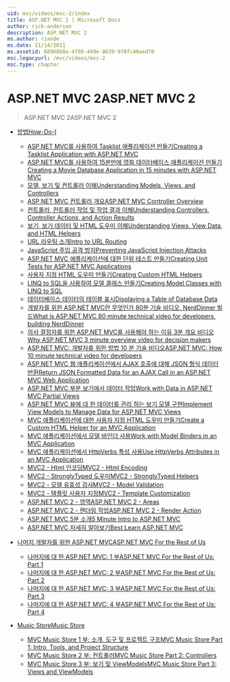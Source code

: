 ```yaml
---
uid: mvc/videos/mvc-2/index
title: ASP.NET MVC 2 | Microsoft Docs
author: rick-anderson
description: ASP.NET MVC 2
ms.author: riande
ms.date: 11/14/2011
ms.assetid: 68968b8a-4f60-449e-8639-978fc40aed70
msc.legacyurl: /mvc/videos/mvc-2
msc.type: chapter
---
```

<a name="aspnet-mvc-2"></a><span data-ttu-id="e2f11-103">ASP.NET MVC 2</span><span class="sxs-lookup"><span data-stu-id="e2f11-103">ASP.NET MVC 2</span></span>
====================
> <span data-ttu-id="e2f11-104">ASP.NET MVC 2</span><span class="sxs-lookup"><span data-stu-id="e2f11-104">ASP.NET MVC 2</span></span>


- [<span data-ttu-id="e2f11-105">방법</span><span class="sxs-lookup"><span data-stu-id="e2f11-105">How-Do-I</span></span>](how-do-i/index.md)

    - [<span data-ttu-id="e2f11-106">ASP.NET MVC를 사용하여 Tasklist 애플리케이션 만들기</span><span class="sxs-lookup"><span data-stu-id="e2f11-106">Creating a Tasklist Application with ASP.NET MVC</span></span>](how-do-i/creating-a-tasklist-application-with-aspnet-mvc.md)
    - [<span data-ttu-id="e2f11-107">ASP.NET MVC를 사용하여 15분만에 영화 데이터베이스 애플리케이션 만들기</span><span class="sxs-lookup"><span data-stu-id="e2f11-107">Creating a Movie Database Application in 15 minutes with ASP.NET MVC</span></span>](how-do-i/creating-a-movie-database-application-in-15-minutes-with-aspnet-mvc.md)
    - [<span data-ttu-id="e2f11-108">모델, 보기 및 컨트롤러 이해</span><span class="sxs-lookup"><span data-stu-id="e2f11-108">Understanding Models, Views, and Controllers</span></span>](how-do-i/understanding-models-views-and-controllers.md)
    - [<span data-ttu-id="e2f11-109">ASP.NET MVC 컨트롤러 개요</span><span class="sxs-lookup"><span data-stu-id="e2f11-109">ASP.NET MVC Controller Overview</span></span>](how-do-i/aspnet-mvc-controller-overview.md)
    - [<span data-ttu-id="e2f11-110">컨트롤러, 컨트롤러 작업 및 작업 결과 이해</span><span class="sxs-lookup"><span data-stu-id="e2f11-110">Understanding Controllers, Controller Actions, and Action Results</span></span>](how-do-i/understanding-controllers-controller-actions-and-action-results.md)
    - [<span data-ttu-id="e2f11-111">보기, 보기 데이터 및 HTML 도우미 이해</span><span class="sxs-lookup"><span data-stu-id="e2f11-111">Understanding Views, View Data, and HTML Helpers</span></span>](how-do-i/understanding-views-view-data-and-html-helpers.md)
    - [<span data-ttu-id="e2f11-112">URL 라우팅 소개</span><span class="sxs-lookup"><span data-stu-id="e2f11-112">Intro to URL Routing</span></span>](how-do-i/an-introduction-to-url-routing.md)
    - [<span data-ttu-id="e2f11-113">JavaScript 주입 공격 방지</span><span class="sxs-lookup"><span data-stu-id="e2f11-113">Preventing JavaScript Injection Attacks</span></span>](how-do-i/preventing-javascript-injection-attacks.md)
    - [<span data-ttu-id="e2f11-114">ASP.NET MVC 애플리케이션에 대한 단위 테스트 만들기</span><span class="sxs-lookup"><span data-stu-id="e2f11-114">Creating Unit Tests for ASP.NET MVC Applications</span></span>](how-do-i/creating-unit-tests-for-aspnet-mvc-applications.md)
    - [<span data-ttu-id="e2f11-115">사용자 지정 HTML 도우미 만들기</span><span class="sxs-lookup"><span data-stu-id="e2f11-115">Creating Custom HTML Helpers</span></span>](how-do-i/creating-custom-html-helpers.md)
    - [<span data-ttu-id="e2f11-116">LINQ to SQL을 사용하여 모델 클래스 만들기</span><span class="sxs-lookup"><span data-stu-id="e2f11-116">Creating Model Classes with LINQ to SQL</span></span>](how-do-i/creating-model-classes-with-linq-to-sql.md)
    - [<span data-ttu-id="e2f11-117">데이터베이스 데이터의 테이블 표시</span><span class="sxs-lookup"><span data-stu-id="e2f11-117">Displaying a Table of Database Data</span></span>](how-do-i/displaying-a-table-of-database-data.md)
    - [<span data-ttu-id="e2f11-118">개발자를 위한 ASP.NET MVC란 무엇인가 80분 기술 비디오, NerdDinner 빌드</span><span class="sxs-lookup"><span data-stu-id="e2f11-118">What is ASP.NET MVC 80 minute technical video for developers, building NerdDinner</span></span>](how-do-i/what-is-aspnet-mvc-80-minute-technical-video-for-developers-building-nerddinner.md)
    - [<span data-ttu-id="e2f11-119">의사 결정자를 위한 ASP.NET MVC를 사용해야 하는 이유 3분 개요 비디오</span><span class="sxs-lookup"><span data-stu-id="e2f11-119">Why ASP.NET MVC 3 minute overview video for decision makers</span></span>](how-do-i/why-aspnet-mvc-3-minute-overview-video-for-decision-makers.md)
    - [<span data-ttu-id="e2f11-120">ASP.NET MVC: 개발자를 위한 방법 10 분 기술 비디오</span><span class="sxs-lookup"><span data-stu-id="e2f11-120">ASP.NET MVC: How 10 minute technical video for developers</span></span>](how-do-i/aspnet-mvc-how-10-minute-technical-video-for-developers.md)
    - [<span data-ttu-id="e2f11-121">ASP.NET MVC 웹 애플리케이션에서 AJAX 호출에 대해 JSON 형식 데이터 반환</span><span class="sxs-lookup"><span data-stu-id="e2f11-121">Return JSON Formatted Data for an AJAX Call in an ASP.NET MVC Web Application</span></span>](how-do-i/how-do-i-return-json-formatted-data-for-an-ajax-call-in-an-aspnet-mvc-web-application.md)
    - [<span data-ttu-id="e2f11-122">ASP.NET MVC 부분 보기에서 데이터 작업</span><span class="sxs-lookup"><span data-stu-id="e2f11-122">Work with Data in ASP.NET MVC Partial Views</span></span>](how-do-i/how-do-i-work-with-data-in-aspnet-mvc-partial-views.md)
    - [<span data-ttu-id="e2f11-123">ASP.NET MVC 뷰에 대 한 데이터를 관리 하는 보기 모델 구현</span><span class="sxs-lookup"><span data-stu-id="e2f11-123">Implement View Models to Manage Data for ASP.NET MVC Views</span></span>](how-do-i/how-do-i-implement-view-models-to-manage-data-for-aspnet-mvc-views.md)
    - [<span data-ttu-id="e2f11-124">MVC 애플리케이션에 대한 사용자 지정 HTML 도우미 만들기</span><span class="sxs-lookup"><span data-stu-id="e2f11-124">Create a Custom HTML Helper for an MVC Application</span></span>](how-do-i/how-do-i-create-a-custom-html-helper-for-an-mvc-application.md)
    - [<span data-ttu-id="e2f11-125">MVC 애플리케이션에서 모델 바인더 사용</span><span class="sxs-lookup"><span data-stu-id="e2f11-125">Work with Model Binders in an MVC Application</span></span>](how-do-i/how-do-i-work-with-model-binders-in-an-mvc-application.md)
    - [<span data-ttu-id="e2f11-126">MVC 애플리케이션에서 HttpVerbs 특성 사용</span><span class="sxs-lookup"><span data-stu-id="e2f11-126">Use HttpVerbs Attributes in an MVC Application</span></span>](how-do-i/how-do-i-use-httpverbs-attributes-in-an-mvc-application.md)
    - [<span data-ttu-id="e2f11-127">MVC2 - Html 인코딩</span><span class="sxs-lookup"><span data-stu-id="e2f11-127">MVC2 - Html Encoding</span></span>](how-do-i/mvc2-html-encoding.md)
    - [<span data-ttu-id="e2f11-128">MVC2 - StronglyTyped 도우미</span><span class="sxs-lookup"><span data-stu-id="e2f11-128">MVC2 - StronglyTyped Helpers</span></span>](how-do-i/mvc2-stronglytyped-helpers.md)
    - [<span data-ttu-id="e2f11-129">MVC2 - 모델 유효성 검사</span><span class="sxs-lookup"><span data-stu-id="e2f11-129">MVC2 - Model Validation</span></span>](how-do-i/mvc2-model-validation.md)
    - [<span data-ttu-id="e2f11-130">MVC2 - 템플릿 사용자 지정</span><span class="sxs-lookup"><span data-stu-id="e2f11-130">MVC2 - Template Customization</span></span>](how-do-i/mvc2-template-customization.md)
    - [<span data-ttu-id="e2f11-131">ASP.NET MVC 2 - 영역</span><span class="sxs-lookup"><span data-stu-id="e2f11-131">ASP.NET MVC 2 - Areas</span></span>](how-do-i/aspnet-mvc-2-areas.md)
    - [<span data-ttu-id="e2f11-132">ASP.NET MVC 2 - 렌더링 작업</span><span class="sxs-lookup"><span data-stu-id="e2f11-132">ASP.NET MVC 2 - Render Action</span></span>](how-do-i/aspnet-mvc-2-render-action.md)
    - [<span data-ttu-id="e2f11-133">ASP.NET MVC 5분 소개</span><span class="sxs-lookup"><span data-stu-id="e2f11-133">5 Minute Intro to ASP.NET MVC</span></span>](how-do-i/5-minute-introduction-to-aspnet-mvc.md)
    - [<span data-ttu-id="e2f11-134">ASP.NET MVC 자세히 알아보기</span><span class="sxs-lookup"><span data-stu-id="e2f11-134">Best Learn ASP.NET MVC</span></span>](how-do-i/how-to-best-learn-asp-net-mvc.md)
- [<span data-ttu-id="e2f11-135">나머지 개발자를 위한 ASP.NET MVC</span><span class="sxs-lookup"><span data-stu-id="e2f11-135">ASP.NET MVC For the Rest of Us</span></span>](aspnet-mvc-for-the-rest-of-us/index.md)

    - [<span data-ttu-id="e2f11-136">나머지에 대 한 ASP.NET MVC: 1 부</span><span class="sxs-lookup"><span data-stu-id="e2f11-136">ASP.NET MVC For the Rest of Us: Part 1</span></span>](aspnet-mvc-for-the-rest-of-us/aspnet-mvc-for-the-rest-of-us-part-1.md)
    - [<span data-ttu-id="e2f11-137">나머지에 대 한 ASP.NET MVC: 2 부</span><span class="sxs-lookup"><span data-stu-id="e2f11-137">ASP.NET MVC For the Rest of Us: Part 2</span></span>](aspnet-mvc-for-the-rest-of-us/aspnet-mvc-for-the-rest-of-us-part-2.md)
    - [<span data-ttu-id="e2f11-138">나머지에 대 한 ASP.NET MVC: 3 부</span><span class="sxs-lookup"><span data-stu-id="e2f11-138">ASP.NET MVC For the Rest of Us: Part 3</span></span>](aspnet-mvc-for-the-rest-of-us/aspnet-mvc-for-the-rest-of-us-part-3.md)
    - [<span data-ttu-id="e2f11-139">나머지에 대 한 ASP.NET MVC: 4 부</span><span class="sxs-lookup"><span data-stu-id="e2f11-139">ASP.NET MVC For the Rest of Us: Part 4</span></span>](aspnet-mvc-for-the-rest-of-us/aspnet-mvc-for-the-rest-of-us-part-4.md)
- [<span data-ttu-id="e2f11-140">Music Store</span><span class="sxs-lookup"><span data-stu-id="e2f11-140">Music Store</span></span>](music-store/index.md)

    - [<span data-ttu-id="e2f11-141">MVC Music Store 1 부: 소개, 도구 및 프로젝트 구조</span><span class="sxs-lookup"><span data-stu-id="e2f11-141">MVC Music Store Part 1: Intro, Tools, and Project Structure</span></span>](music-store/mvc-music-store-part-1-intro-tools-and-project-structure.md)
    - [<span data-ttu-id="e2f11-142">MVC Music Store 2 부: 컨트롤러</span><span class="sxs-lookup"><span data-stu-id="e2f11-142">MVC Music Store Part 2: Controllers</span></span>](music-store/mvc-music-store-part-2-controllers.md)
    - [<span data-ttu-id="e2f11-143">MVC Music Store 3 부: 보기 및 ViewModels</span><span class="sxs-lookup"><span data-stu-id="e2f11-143">MVC Music Store Part 3: Views and ViewModels</span></span>](music-store/mvc-music-store-part-3-views-and-viewmodels.md)
